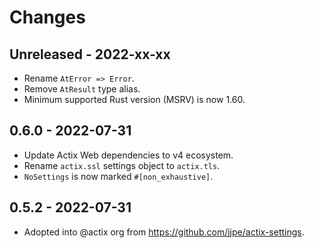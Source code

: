 # Changes

## Unreleased - 2022-xx-xx

- Rename `AtError => Error`.
- Remove `AtResult` type alias.
- Minimum supported Rust version (MSRV) is now 1.60.

## 0.6.0 - 2022-07-31

- Update Actix Web dependencies to v4 ecosystem.
- Rename `actix.ssl` settings object to `actix.tls`.
- `NoSettings` is now marked `#[non_exhaustive]`.

## 0.5.2 - 2022-07-31

- Adopted into @actix org from <https://github.com/jjpe/actix-settings>.

